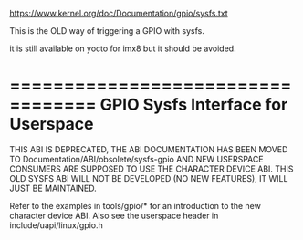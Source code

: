 https://www.kernel.org/doc/Documentation/gpio/sysfs.txt

This is the OLD way of triggering a GPIO with sysfs.

it is still available on yocto for imx8 but it should be avoided.

==================================
GPIO Sysfs Interface for Userspace
==================================

THIS ABI IS DEPRECATED, THE ABI DOCUMENTATION HAS BEEN MOVED TO
Documentation/ABI/obsolete/sysfs-gpio AND NEW USERSPACE CONSUMERS
ARE SUPPOSED TO USE THE CHARACTER DEVICE ABI. THIS OLD SYSFS ABI WILL
NOT BE DEVELOPED (NO NEW FEATURES), IT WILL JUST BE MAINTAINED.

Refer to the examples in tools/gpio/* for an introduction to the new
character device ABI. Also see the userspace header in
include/uapi/linux/gpio.h
